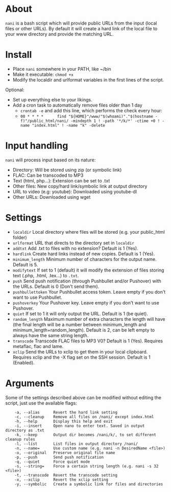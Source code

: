 # About
`nani` is a bash script which will provide public URLs from the input (local files or other URLs). By default it will create a hard link of the local file to your www directory and provide the matching URL.

# Install
* Place `nani` somewhere in your PATH, like ~/bin
* Make it executable: `chmod +x`
* Modify the localdir and urlformat variables in the first lines of the script.

Optional:

* Set up everything else to your likings.
* Add a cron task to automatically remove files older than 1 day
    * `crontab -e` and add this line, which performs the check every hour:
    * `00 * * * *      find "${HOME}"/www/"$(whoami)"."$(hostname -f)"/public_html/nani/ -mindepth 1 ! -path '*/k/*' -ctime +0 ! -name "index.html" ! -name "k" -delete`

# Input handling
`nani` will process input based on its nature:

- Directory: Will be stored using zip (or symbolic link)
- FLAC: Can be transcoded to MP3
- Text (html, php...): Extension can be set to .txt
- Other files: New copy/hard link/symbolic link at output directory
- URL to video (e.g: youtube): Downloaded using youtube-dl
- Other URLs: Downloaded using wget

# Settings
* `localdir` Local directory where files will be stored (e.g. your public_html folder)
* `urlformat` URL that directs to the directory set in `localdir`
* `addtxt` Add .txt to files with no extension? Default is 1 (Yes).
* `hardlink` Create hard links instead of new copies. Default is 1 (Yes).
* `minimum_length` Minimum number of characters for the output name. Default is 5.
* `modifytext` If set to 1 (default) it will modify the extension of files storing text (.php, .html, .tex...) to `.txt`.
* `push` Send push notification (through Pushbullet and/or Pushover) with the URLs. Default is 0 (Don't send them).
* `pushbullettoken` Your Pushbullet access token. Leave empty if you don't want to use Pushbullet.
* `pushoverkey` Your Pushover key. Leave empty if you don't want to use Pushover.
* `quiet` If set to 1 it will only output the URL. Default is 1 (be quiet).
* `random_length` Maximum number of extra characters the length will have (the final length will be a number between minimum_length and minimum_length+random_length). Default is 2, can be left empty to always have the same string length.
* `transcode` Transcode FLAC files to MP3 V0? Default is 1 (Yes). Requires metaflac, flac and lame.
* `xclip` Send the URLs to xclip to get them in your local clipboard. Requires xclip and the -X flag set on the SSH session. Default is 1 (Enabled).

# Arguments
Some of the settings described above can be modified without editing the script, just use the available flags:

```
    -a, --alias      Revert the hard link setting
    -c, --cleanup    Remove all files on /nani/ except index.html
    -h, --help       Display this help and exit
    -i, --insert     Open nano to enter text. Saved in output directory as .txt
    -k, --keep       Output dir becomes /nani/k/, to set different cleanup rules
    -l, --list       List files in output directory /nani/
    -n, --name=      Use custom name (e.g. nani -n DesiredName <file>)
    -o, --original   Preserve original file name
    -p, --push       Send push notification
    -q, --quiet      Force quiet mode
    -s, --string=    Force a certain string length (e.g. nani -s 32 <file>)
    -t, --transcode  Revert the transcode setting
    -x, --xclip      Revert the xclip setting
    -y, --symbolic   Create a symbolic link for files and directories

```

